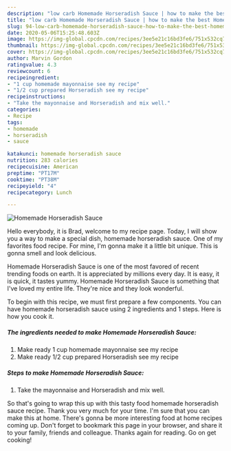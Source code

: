```yaml
---
description: "low carb Homemade Horseradish Sauce | how to make the best Homemade Horseradish Sauce"
title: "low carb Homemade Horseradish Sauce | how to make the best Homemade Horseradish Sauce"
slug: 94-low-carb-homemade-horseradish-sauce-how-to-make-the-best-homemade-horseradish-sauce
date: 2020-05-06T15:25:48.603Z
image: https://img-global.cpcdn.com/recipes/3ee5e21c16bd3fe6/751x532cq70/homemade-horseradish-sauce-recipe-main-photo.jpg
thumbnail: https://img-global.cpcdn.com/recipes/3ee5e21c16bd3fe6/751x532cq70/homemade-horseradish-sauce-recipe-main-photo.jpg
cover: https://img-global.cpcdn.com/recipes/3ee5e21c16bd3fe6/751x532cq70/homemade-horseradish-sauce-recipe-main-photo.jpg
author: Marvin Gordon
ratingvalue: 4.3
reviewcount: 6
recipeingredient:
- "1 cup homemade mayonnaise see my recipe"
- "1/2 cup prepared Horseradish see my recipe"
recipeinstructions:
- "Take the mayonnaise and Horseradish and mix well."
categories:
- Recipe
tags:
- homemade
- horseradish
- sauce

katakunci: homemade horseradish sauce 
nutrition: 283 calories
recipecuisine: American
preptime: "PT17M"
cooktime: "PT38M"
recipeyield: "4"
recipecategory: Lunch

---
```



![Homemade Horseradish Sauce](https://img-global.cpcdn.com/recipes/3ee5e21c16bd3fe6/751x532cq70/homemade-horseradish-sauce-recipe-main-photo.jpg)

Hello everybody, it is Brad, welcome to my recipe page. Today, I will show you a way to make a special dish, homemade horseradish sauce. One of my favorites food recipe. For mine, I'm gonna make it a little bit unique. This is gonna smell and look delicious.

Homemade Horseradish Sauce is one of the most favored of recent trending foods on earth. It is appreciated by millions every day. It is easy, it is quick, it tastes yummy. Homemade Horseradish Sauce is something that I've loved my entire life. They're nice and they look wonderful.




To begin with this recipe, we must first prepare a few components. You can have homemade horseradish sauce using 2 ingredients and 1 steps. Here is how you cook it.

<!--inarticleads1-->

##### The ingredients needed to make Homemade Horseradish Sauce:

1. Make ready 1 cup homemade mayonnaise see my recipe
1. Make ready 1/2 cup prepared Horseradish see my recipe




<!--inarticleads2-->

##### Steps to make Homemade Horseradish Sauce:

1. Take the mayonnaise and Horseradish and mix well.




So that's going to wrap this up with this tasty food homemade horseradish sauce recipe. Thank you very much for your time. I'm sure that you can make this at home. There's gonna be more interesting food at home recipes coming up. Don't forget to bookmark this page in your browser, and share it to your family, friends and colleague. Thanks again for reading. Go on get cooking!
